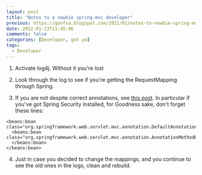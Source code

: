 ```yaml
---
layout: post
title: "Notes to a newbie spring-mvc developer"
previous: https://gonfva.blogspot.com/2012/01/notes-to-newbie-spring-mvc-developer.html
date: 2012-01-13T11:45:46
comments: false
categories: [Developer, got ya]
tags:
  - Developer
---
```



1. Activate log4j. Without it you're lost

2. Look through the log to see if you're getting the RequestMapping through Spring.

3. If you are not despite correct annotations, see [this post](http://www.vaannila.com/spring/spring-annotation-controller-1.html). In particular if you've got Spring Security installed, for Goodness sake, don't forget these lines:
```
<beans:bean class="org.springframework.web.servlet.mvc.annotation.DefaultAnnotationHandlerMapping">
  <beans:bean class="org.springframework.web.servlet.mvc.annotation.AnnotationMethodHandlerAdapter">
  </beans:bean>
</beans:bean>
```

4. Just in case you decided to change the mappings, and you continue to see the old ones in the logs, clean and rebuild.
